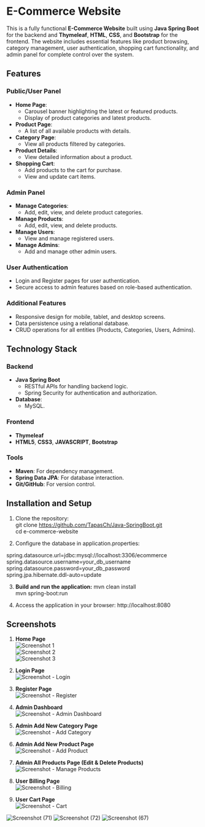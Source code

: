 # E-Commerce Website  

This is a fully functional **E-Commerce Website** built using **Java Spring Boot** for the backend and **Thymeleaf**, **HTML**, **CSS**, and **Bootstrap** for the frontend. The website includes essential features like product browsing, category management, user authentication, shopping cart functionality, and admin panel for complete control over the system.  

## Features  

### Public/User Panel  
- **Home Page**:  
  - Carousel banner highlighting the latest or featured products.  
  - Display of product categories and latest products.  
- **Product Page**:  
  - A list of all available products with details.  
- **Category Page**:  
  - View all products filtered by categories.  
- **Product Details**:  
  - View detailed information about a product.  
- **Shopping Cart**:  
  - Add products to the cart for purchase.  
  - View and update cart items.  

### Admin Panel  
- **Manage Categories**:  
  - Add, edit, view, and delete product categories.  
- **Manage Products**:  
  - Add, edit, view, and delete products.  
- **Manage Users**:  
  - View and manage registered users.  
- **Manage Admins**:  
  - Add and manage other admin users.  

### User Authentication  
- Login and Register pages for user authentication.  
- Secure access to admin features based on role-based authentication.  

### Additional Features  
- Responsive design for mobile, tablet, and desktop screens.  
- Data persistence using a relational database.  
- CRUD operations for all entities (Products, Categories, Users, Admins).  

## Technology Stack  

### Backend  
- **Java Spring Boot**  
  - RESTful APIs for handling backend logic.  
  - Spring Security for authentication and authorization.  
- **Database**:  
  - MySQL. 

### Frontend  
- **Thymeleaf**  
- **HTML5**, **CSS3**, **JAVASCRIPT**, **Bootstrap**  

### Tools  
- **Maven**: For dependency management.  
- **Spring Data JPA**: For database interaction.  
- **Git/GitHub**: For version control.  

## Installation and Setup  

1. Clone the repository:  
 git clone https://github.com/TapasCh/Java-SpringBoot.git  
   cd e-commerce-website

 2. Configure the database in application.properties:

   spring.datasource.url=jdbc:mysql://localhost:3306/ecommerce  
   spring.datasource.username=your_db_username  
    spring.datasource.password=your_db_password  
    spring.jpa.hibernate.ddl-auto=update

   
 3. **Build and run the application:**
     mvn clean install  
     mvn spring-boot:run

  4. Access the application in your browser:
      http://localhost:8080

   ## Screenshots  

1. **Home Page**  
   ![Screenshot 1](https://github.com/user-attachments/assets/f40f7b82-d976-4188-b3d5-23c779df32c5)  
   ![Screenshot 2](https://github.com/user-attachments/assets/24f4b956-a7c9-4c6c-86aa-9ebabc3c5ab2)  
   ![Screenshot 3](https://github.com/user-attachments/assets/868e95c9-1151-4638-8f32-1d8d413b0d8e)  

2. **Login Page**  
   ![Screenshot - Login](https://github.com/user-attachments/assets/3a845044-6346-4d28-b87d-2245ac0cad28)  

3. **Register Page**  
   ![Screenshot - Register](https://github.com/user-attachments/assets/0dc5dfd8-d8a1-4e92-b805-0cfb4f8a1a4b)  

4. **Admin Dashboard**  
   ![Screenshot - Admin Dashboard](https://github.com/user-attachments/assets/25f5bc09-76c6-4841-92d6-8665f7c6285a)  

5. **Admin Add New Category Page**  
   ![Screenshot - Add Category](https://github.com/user-attachments/assets/ca11c0ba-26b8-48fd-b0c5-3bcf2f40ac13)  

6. **Admin Add New Product Page**  
   ![Screenshot - Add Product](https://github.com/user-attachments/assets/58514e0a-354a-4621-a064-cf737d4f97b6)  

7. **Admin All Products Page (Edit & Delete Products)**  
   ![Screenshot - Manage Products](https://github.com/user-attachments/assets/fc71ca6a-6911-4eb2-879a-a95df0e1ca92)  

8. **User Billing Page**  
   ![Screenshot - Billing](https://github.com/user-attachments/assets/6c42a189-9490-495c-b2b5-ccaeff4e2a40)  

9. **User Cart Page**  
   ![Screenshot - Cart](https://github.com/user-attachments/assets/82a84893-fcc3-4485-af33-edad638211c0)  


![Screenshot (71)](https://github.com/user-attachments/assets/aede4981-6810-4afc-a05a-11c76b8e0875)
![Screenshot (72)](https://github.com/user-attachments/assets/d7a9cce0-d32a-4175-a730-d1bcede82444)
![Screenshot (67)](https://github.com/user-attachments/assets/58514e0a-354a-4621-a064-cf737d4f97b6)


   



